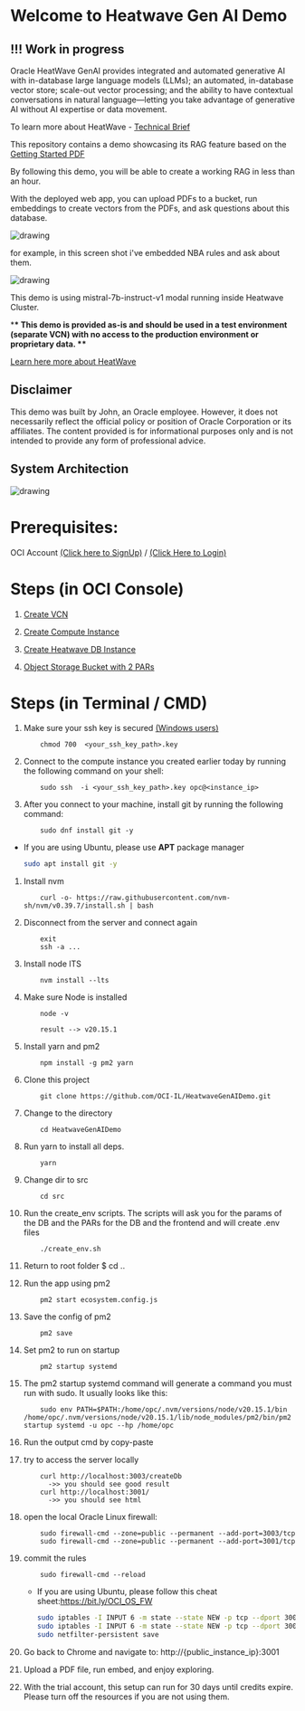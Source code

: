 # Welcome to Heatwave Gen AI Demo

## !!! Work in progress

Oracle HeatWave GenAI provides integrated and automated generative AI with in-database large language models (LLMs); an automated, in-database vector store; scale-out vector processing; and the ability to have contextual conversations in natural language—letting you take advantage of generative AI without AI expertise or data movement.

To learn more about HeatWave - [Technical Brief](https://www.oracle.com/a/ocom/docs/heatwave-genai-technical-brief.pdf)

This repository contains a demo showcasing its RAG feature based on the [Getting Started PDF](https://downloads.mysql.com/docs/heatwave-gen-ai-getting-started.en.pdf)

By following this demo, you will be able to create a working RAG in less than an hour.

With the deployed web app, you can upload PDFs to a bucket, run embeddings to create vectors from the PDFs, and ask questions about this database.

![drawing](./SS/app_screenshot1.png)

for example, in this screen shot i've embedded NBA rules and ask about them.

![drawing](./SS/app_screenshot2.png)

This demo is using mistral-7b-instruct-v1 modal running inside Heatwave Cluster.

\***\* This demo is provided as-is and should be used in a test environment (separate VCN) with no access to the production environment or proprietary data. \*\***

[Learn here more about HeatWave](https://www.oracle.com/uk/heatwave/genai/)

## Disclaimer

This demo was built by John, an Oracle employee. However, it does not necessarily reflect the official policy or position of Oracle Corporation or its affiliates. The content provided is for informational purposes only and is not intended to provide any form of professional advice.

## System Architection

![drawing](./SS/sys_arch.png)

# **Prerequisites:**

OCI Account [(Click here to SignUp)](https://www.oracle.com/il-en/cloud/free/) / [(Click Here to Login)](https://www.oracle.com/cloud/sign-in.html)

# Steps (in OCI Console)

1. [Create VCN](/VCN.MD)
1. [Create Compute Instance](/compute.md)

1. [Create Heatwave DB Instance](/heatwave.md)

1. [Object Storage Bucket with 2 PARs](/bucket.md)

# Steps (in Terminal / CMD)

1.  Make sure your ssh key is secured [(Windows users)](https://docs.oracle.com/en-us/iaas/Content/Compute/Tasks/connect-to-linux-instance.htm#linux-from-windows-openssh)

            chmod 700  <your_ssh_key_path>.key

1.  Connect to the compute instance you created earlier today by running the following command on your shell:

            sudo ssh  -i <your_ssh_key_path>.key opc@<instance_ip>

1.  After you connect to your machine, install git by running the following command:

            sudo dnf install git -y

- If you are using Ubuntu, please use **APT** package manager

  ```bash
  sudo apt install git -y
  ```

1.  Install nvm

            curl -o- https://raw.githubusercontent.com/nvm-sh/nvm/v0.39.7/install.sh | bash

1.  Disconnect from the server and connect again

            exit
            ssh -a ...

1.  Install node lTS

            nvm install --lts

1.  Make sure Node is installed

            node -v

            result --> v20.15.1

1.  Install yarn and pm2

            npm install -g pm2 yarn

1.  Clone this project

            git clone https://github.com/OCI-IL/HeatwaveGenAIDemo.git

1.  Change to the directory

            cd HeatwaveGenAIDemo

1.  Run yarn to install all deps.

            yarn

1.  Change dir to src

            cd src

1.  Run the create_env scripts. The scripts will ask you for the params of the DB and the PARs for the DB and the frontend and will create .env files

            ./create_env.sh

1.  Return to root folder
    $ cd ..

1.  Run the app using pm2

            pm2 start ecosystem.config.js

1.  Save the config of pm2

            pm2 save

1.  Set pm2 to run on startup

            pm2 startup systemd

1.  The pm2 startup systemd command will generate a command you must run with sudo. It usually looks like this:

            sudo env PATH=$PATH:/home/opc/.nvm/versions/node/v20.15.1/bin /home/opc/.nvm/versions/node/v20.15.1/lib/node_modules/pm2/bin/pm2 startup systemd -u opc --hp /home/opc

1.  Run the output cmd by copy-paste

1.  try to access the server locally

            curl http://localhost:3003/createDb
              ->> you should see good result
            curl http://localhost:3001/
              ->> you should see html

1.  open the local Oracle Linux firewall:

            sudo firewall-cmd --zone=public --permanent --add-port=3003/tcp
            sudo firewall-cmd --zone=public --permanent --add-port=3001/tcp

1.  commit the rules

            sudo firewall-cmd --reload

    - If you are using Ubuntu, please follow this cheat sheet:<https://bit.ly/OCI_OS_FW>

      ```bash
      sudo iptables -I INPUT 6 -m state --state NEW -p tcp --dport 3003 -j ACCEPT
      sudo iptables -I INPUT 6 -m state --state NEW -p tcp --dport 3001 -j ACCEPT
      sudo netfilter-persistent save
      ```

1.  Go back to Chrome and navigate to: http://{public_instance_ip}:3001

1.  Upload a PDF file, run embed, and enjoy exploring.

1.  With the trial account, this setup can run for 30 days until credits expire. Please turn off the resources if you are not using them.

